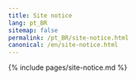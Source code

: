 ```yaml
---
title: Site notice
lang: pt_BR
sitemap: false
permalink: /pt_BR/site-notice.html
canonical: /en/site-notice.html
---
```


{% include pages/site-notice.md %}
